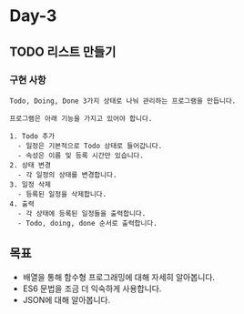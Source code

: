 # Day-3

## TODO 리스트 만들기

### 구현 사항

```
Todo, Doing, Done 3가지 상태로 나눠 관리하는 프로그램을 만듭니다.

프로그램은 아래 기능을 가지고 있어야 합니다.

1. Todo 추가
  - 일정은 기본적으로 Todo 상태로 들어갑니다.
  - 속성은 이름 및 등록 시간만 있습니다.
2. 상태 변경
  - 각 일정의 상태를 변경합니다.
3. 일정 삭제
  - 등록된 일정을 삭제합니다.
4. 출력
  - 각 상태에 등록된 일정들을 출력합니다.
  - Todo, doing, done 순서로 출력합니다.

```

## 목표

- 배열을 통해 함수형 프로그래밍에 대해 자세히 알아봅니다.
- ES6 문법을 조금 더 익숙하게 사용합니다.
- JSON에 대해 알아봅니다.
